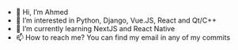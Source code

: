 - 👋 Hi, I’m Ahmed
- 👀 I’m interested in Python, Django, Vue.JS, React and Qt/C++
- 🌱 I’m currently learning NextJS and React Native
- 📫 How to reach me? You can find my email in any of my commits

<!---
boussouira/boussouira is a ✨ special ✨ repository because its `README.md` (this file) appears on your GitHub profile.
You can click the Preview link to take a look at your changes.
--->
